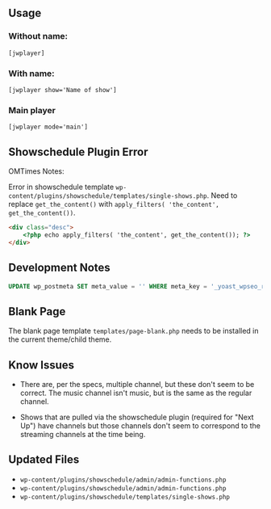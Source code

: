 ## Usage

### Without name:

```
[jwplayer]
```

### With name:
```
[jwplayer show='Name of show']
```

### Main player
```
[jwplayer mode='main']
```

## Showschedule Plugin Error

OMTimes Notes:

Error in showschedule template `wp-content/plugins/showschedule/templates/single-shows.php`.
Need to replace `get_the_content()` with `apply_filters( 'the_content', get_the_content())`.

```html
<div class="desc">
    <?php echo apply_filters( 'the_content', get_the_content()); ?>
</div>
```

## Development Notes

```sql
UPDATE wp_postmeta SET meta_value = '' WHERE meta_key = '_yoast_wpseo_redirect';
```

## Blank Page

The blank page template `templates/page-blank.php` needs to be installed in the current theme/child theme.

## Know Issues

- There are, per the specs, multiple channel, but these don't seem to be correct.
The music channel isn't music, but is the same as the regular channel. 

- Shows that are pulled via the showschedule plugin (required for "Next Up") have channels
but those channels don't seem to correspond to the streaming channels at the time being.

## Updated Files

- `wp-content/plugins/showschedule/admin/admin-functions.php`
- `wp-content/plugins/showschedule/admin/admin-functions.php`
- `wp-content/plugins/showschedule/templates/single-shows.php`